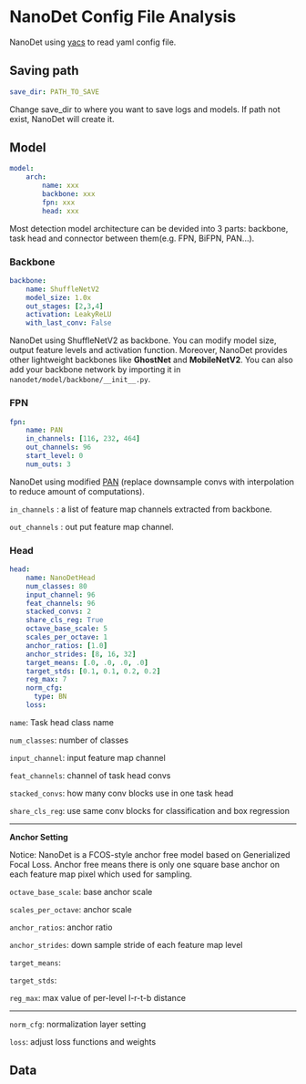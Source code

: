 # NanoDet Config File Analysis

NanoDet using [yacs](https://github.com/rbgirshick/yacs) to read yaml config file.

## Saving path

```yaml
save_dir: PATH_TO_SAVE
```
Change save_dir to where you want to save logs and models. If path not exist, NanoDet will create it.

## Model

```yaml
model:
    arch:
        name: xxx
        backbone: xxx
        fpn: xxx
        head: xxx
```

Most detection model architecture can be devided into 3 parts: backbone, task head and connector between them(e.g. FPN, BiFPN, PAN...).

### Backbone

```yaml
backbone:
    name: ShuffleNetV2
    model_size: 1.0x
    out_stages: [2,3,4]
    activation: LeakyReLU
    with_last_conv: False
```

NanoDet using ShuffleNetV2 as backbone. You can modify model size, output feature levels and activation function. Moreover, NanoDet provides other lightweight backbones like **GhostNet** and **MobileNetV2**. You can also add your backbone network by importing it in `nanodet/model/backbone/__init__.py`.

### FPN

```yaml
fpn:
    name: PAN
    in_channels: [116, 232, 464]
    out_channels: 96
    start_level: 0
    num_outs: 3
```

NanoDet using modified [PAN](http://arxiv.org/abs/1803.01534) (replace downsample convs with interpolation to reduce amount of computations).

`in_channels` : a list of feature map channels extracted from backbone. 

`out_channels` : out put feature map channel.

### Head

```yaml
head:
    name: NanoDetHead
    num_classes: 80
    input_channel: 96
    feat_channels: 96
    stacked_convs: 2
    share_cls_reg: True
    octave_base_scale: 5
    scales_per_octave: 1
    anchor_ratios: [1.0]
    anchor_strides: [8, 16, 32]
    target_means: [.0, .0, .0, .0]
    target_stds: [0.1, 0.1, 0.2, 0.2]
    reg_max: 7
    norm_cfg:
      type: BN
    loss:
```

`name`: Task head class name

`num_classes`: number of classes

`input_channel`: input feature map channel

`feat_channels`: channel of task head convs

`stacked_convs`: how many conv blocks use in one task head

`share_cls_reg`: use same conv blocks for classification and box regression

***

**Anchor Setting**

Notice: NanoDet is a FCOS-style anchor free model based on Generialized Focal Loss. Anchor free means there is only one square base anchor on each feature map pixel which used for sampling.

`octave_base_scale`: base anchor scale

`scales_per_octave`: anchor scale

`anchor_ratios`: anchor ratio

`anchor_strides`: down sample stride of each feature map level

`target_means`: 

`target_stds`: 

`reg_max`: max value of per-level l-r-t-b distance

***

`norm_cfg`: normalization layer setting

`loss`: adjust loss functions and weights

## Data

